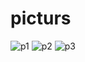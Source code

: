 # picturs
![p1](https://github.com/Sujal1104/picturs/assets/103582681/c1c85709-a35f-41be-af55-831972497ea8)
![p2](https://github.com/Sujal1104/picturs/assets/103582681/a6a3aa77-ab48-48ae-a2b9-36a91ee9b417)
![p3](https://github.com/Sujal1104/picturs/assets/103582681/d22c4bb4-661a-4c6e-a475-d4989128326f)
